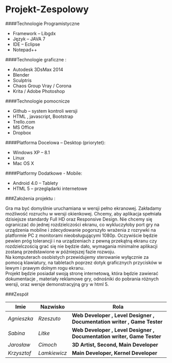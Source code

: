 Projekt-Zespolowy
=================


####Technologie Programistyczne
* Framework – Libgdx
* Język – JAVA 7
* IDE – Eclipse 
* Notepad++

####Technologie graficzne : 
*	Autodesk 3DsMax 2014
*	Blender
*	Sculptris 
*	Chaos Group Vray / Corona
*	Krita / Adobe Photoshop

####Technologie pomocnicze
*	Github – system kontroli wersji
*	HTML , javascript, Bootstrap
*	Trello.com
*	MS Office
*	Dropbox

####Platforma Docelowa – Desktop (priorytet):
*	Windows XP – 8.1 
*	Linux 
*	Mac OS X

####Platformy Dodatkowe - Mobile:
*	Android 4.0 – Tablety 
*	HTML 5 – przeglądarki internetowe


###Założenia projektu : 


  Gra ma być domyślnie uruchamiana w wersji pełno ekranowej.  Zakładamy możliwość rozruchu w wersji okienkowej. Chcemy, aby aplikacja spełniała dzisiejsze standardy Full HD oraz Responsive Design. Nie chcemy się ograniczać do jednej rozdzielczości ekranu, co wykluczyłoby port gry na urządzenia mobilne i zdecydowanie pogorszyło wrażenia z rozrywki na platformie PC z monitorami nieobsługującymi 1080p. Oczywiście będzie pewien próg tolerancji i na urządzeniach z pewną przekątną ekranu czy rozdzielczością grać się nie będzie dało, wymagania minimalne aplikacji zostaną przedstawione w późniejszej fazie rozwoju.  
  Na komputerach osobistych przewidujemy sterowanie wyłącznie za pomocą klawiatury, na tabletach poprzez dotyk graficznych przycisków w lewym i prawym dolnym rogu ekranu.  
Projekt będzie posiadał swoją stronę internetową, która będzie zawierać dokumentacje , materiały reklamowe gry, odnośniki do pobrania różnych wersji, oraz wersje demonstracyjną gry w html 5. 




###Zespół

Imie | Nazwisko | Rola
--- | --- | ---
*Agnieszka* | *Rzeszuto* | **Web Developer , Level Designer , Documentation writer , Game Tester**
*Sabina* | *Litke* | **Web Developer , Level Designer , Documentation writer, Game Tester**
*Jarosław* | *Cimoch* | **3D Artist, Second, Main Developer**
*Krzysztof* | *Lamkiewicz* | **Main Developer, Kernel Developer**

